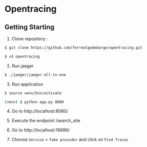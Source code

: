 # Opentracing

## Getting Starting


1. Clone repository :

```bash
$ git clone https://github.com/ferreolgodebarge/opentracing.git

$ cd opentracing
```

2. Run jaeger

```bash
$ ./jaeger/jaeger-all-in-one
```

3. Run application

```bash
$ source venv/bin/activate

(venv) $ python app.py 8080
```

4. Go to http://localhost:8080/

5. Execute the endpoint /search_site

6. Go to http://localhost:16686/

7. Choose `Service` > `fake provider` and click on `Find Traces`
